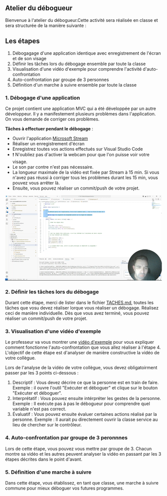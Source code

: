 ## Atelier du débogueur

Bienvenue à l'atelier du débogueur.Cette activité sera réalisée en classe et sera structurée de la manière suivante :  

## Les étapes

1. Débogagage d'une application identique avec enregistrement de l'écran et de son visage
2. Définir les tâches lors du débogage ensemble par toute la classe
3. Visualisation d'une vidéo d'exemple pour comprendre l'activité d'auto-confrontation
5. Auto-confrontation par groupe de 3 personnes
6. Définition d'un marche à suivre ensemble par toute la classe

### 1. Débogage d'une application

Ce projet contient une application MVC qui a été développée par un autre développeur. Il y a manifestement plusieurs problèmes dans l'application. On vous demande de corriger ces problèmes.

**Tâches à effectuer pendant le débogage** : 
- Ouvrir l'application [Microsoft Stream](https://www.office.com/launch/Stream/)
- Réaliser un enregistrement d'écran
- Enregistrez toutes vos actions effectués sur Visual Studio Code
- :exclamation: N'oubliez pas d'activer la webcam pour que l'on puisse voir votre visage.
- Le son par contre n'est pas nécessaire.
- La longueur maximale de la vidéo est fixée par Stream à 15 min. Si vous n'avez pas réussi à corriger tous les problèmes durant les 15 min, vous pouvez vous arrêter là.
- Ensuite, vous pouvez réaliser un commit/push de votre projet.

![Stream Exemple](images/stream.png)


### 2. Définir les tâches lors du débogage
Durant cette étape, merci de lister dans le fichier [TACHES.md](TACHES.md), toutes les tâches que vosu devez réaliser lorque vous réaliser un débogage. Réalisez ceci de manière individuelle. Dès que vous avez terminé, vous pouvez réaliser un commit/push de votre projet.

### 3. Visualisation d'une vidéo d'exemple
Le professeur va vous montrer une [vidéo d'exemple](https://eduetatfr-my.sharepoint.com/:v:/g/personal/mario_ramalho_edufr_ch/EVhDgEABJSFAusRua3ByHqwBnX6egV5314mygF1csH1KoA?e=mqKKAb&nav=eyJyZWZlcnJhbEluZm8iOnsicmVmZXJyYWxBcHAiOiJTdHJlYW1XZWJBcHAiLCJyZWZlcnJhbFZpZXciOiJTaGFyZURpYWxvZy1MaW5rIiwicmVmZXJyYWxBcHBQbGF0Zm9ybSI6IldlYiIsInJlZmVycmFsTW9kZSI6InZpZXcifX0%3D) pour vous expliquer comment fonctionne l'auto-confrontation que vous allez réaliser à l'étape 4. L'objectif de cette étape est d'analyser de manière constructive la vidéo de votre collègue.

Lors de l'analyse de la vidéo de votre collègue, vous devez obligatoirment passer par les 3 points ci-dessous :

1. Descriptif : Vous devez décrire ce que la personne est en train de faire. Exemple : il ouvre l'outil "Exécuter et déboguer"  et clique sur le bouton "Exécuter et déboguer".
2. Interprétatif : Vous pouvez ensuite intérpréter les gestes de la personne. Exemple : Il exécute pas à pas le débogueur pour comprendre quel variable n'est pas correct.
3. Évaluatif : Vous pouvez ensuite évaluer certaines actions réalisé par la personne. Exemple : Il aurait pu directement ouvrir la classe service au lieu de chercher sur le contrôleur.

### 4. Auto-confrontation par groupe de 3 peronnnes
Lors de cette étape, vous pouvez vous mettre par groupe de 3. Chacun montre sa vidéo et les autres peuvent analyser la vidéo en passant par les 3 étapes décrites dans le point d'avant.

### 5. Définition d'une marche à suivre
Dans cette étape, vous établissez, en tant que classe, une marche à suivre commune pour mieux déboguer vos futures programmes.

